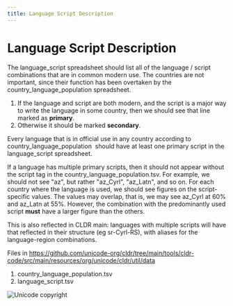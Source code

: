 ```yaml
---
title: Language Script Description
---
```


# Language Script Description

The language\_script spreadsheet should list all of the language / script combinations that are in common modern use. The countries are not important, since their function has been overtaken by the country\_language\_population spreadsheet.

1. If the language and script are both modern, and the script is a major way to write the language in some country, then we should see that line marked as **primary**.
2. Otherwise it should be marked **secondary**.

Every language that is in official use in any country according to country\_language\_population  should have at least one primary script in the language\_script spreadsheet.

If a language has multiple primary scripts, then it should not appear without the script tag in the country\_language\_population.tsv. For example, we should not see "az", but rather "az\_Cyrl", "az\_Latn", and so on. For each country where the language is used, we should see figures on the script\-specific values. The values may overlap, that is, we may see az\_Cyrl at 60% and az\_Latn at 55%. However, the combination with the predominantly used script **must** have a larger figure than the others.

This is also reflected in CLDR main: languages with multiple scripts will have that reflected in their structure (eg sr\-Cyrl\-RS), with aliases for the language\-region combinations.

Files in https://github.com/unicode-org/cldr/tree/main/tools/cldr-code/src/main/resources/org/unicode/cldr/util/data

1. country\_language\_population.tsv
2. language\_script.tsv

![Unicode copyright](https://www.unicode.org/img/hb_notice.gif)
